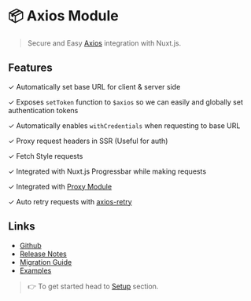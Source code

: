 # 📦 Axios Module

> Secure and Easy [Axios](https://github.com/mzabriskie/axios) integration with Nuxt.js.

## Features

✓ Automatically set base URL for client & server side

✓ Exposes `setToken` function to `$axios` so we can easily and globally set authentication tokens

✓ Automatically enables `withCredentials` when requesting to base URL

✓ Proxy request headers in SSR (Useful for auth)

✓ Fetch Style requests

✓ Integrated with Nuxt.js Progressbar while making requests

✓ Integrated with [Proxy Module](https://github.com/nuxt-community/proxy-module)

✓ Auto retry requests with [axios-retry](https://github.com/softonic/axios-retry)

## Links

* [Github](https://github.com/nuxt-community/axios-module)
* [Release Notes](./CHANGELOG.md)
* [Migration Guide](migration.md)
* [Examples](https://github.com/nuxt-community/axios-module/tree/master/examples)

> 👉 To get started head to [Setup](setup.md) section.

